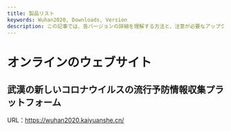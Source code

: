 ```yaml
---
title: 製品リスト
keywords: Wuhan2020, Downloads, Version
description: この記事では、各バージョンの詳細を理解する方法と、注意が必要なアップグレード事項を紹介します。
---
```


# オンラインのウェブサイト

## 武漢の新しいコロナウイルスの流行予防情報収集プラットフォーム

URL：https://wuhan2020.kaiyuanshe.cn/
